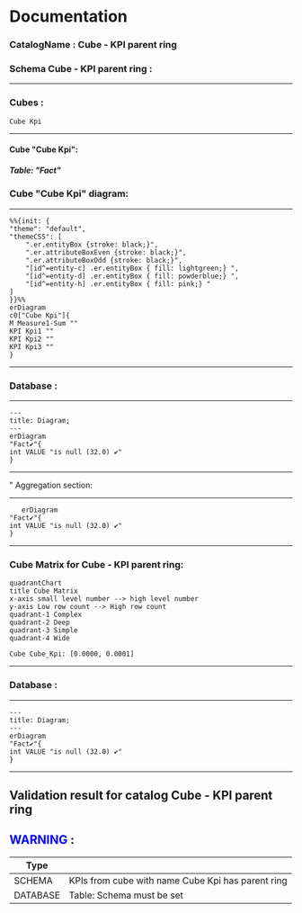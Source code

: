 # Documentation
### CatalogName : Cube - KPI parent ring
### Schema Cube - KPI parent ring : 
---
### Cubes :

    Cube Kpi

---
#### Cube "Cube Kpi":

    

##### Table: "Fact"

### Cube "Cube Kpi" diagram:

---

```mermaid
%%{init: {
"theme": "default",
"themeCSS": [
    ".er.entityBox {stroke: black;}",
    ".er.attributeBoxEven {stroke: black;}",
    ".er.attributeBoxOdd {stroke: black;}",
    "[id^=entity-c] .er.entityBox { fill: lightgreen;} ",
    "[id^=entity-d] .er.entityBox { fill: powderblue;} ",
    "[id^=entity-h] .er.entityBox { fill: pink;} "
]
}}%%
erDiagram
c0["Cube Kpi"]{
M Measure1-Sum ""
KPI Kpi1 ""
KPI Kpi2 ""
KPI Kpi3 ""
}
```
---
### Database :
---
```mermaid
---
title: Diagram;
---
erDiagram
"Fact✔"{
int VALUE "is null (32.0) ✔"
}

```
---
" Aggregation section:

---
```mermaid
   erDiagram
"Fact✔"{
int VALUE "is null (32.0) ✔"
}
```
---
### Cube Matrix for Cube - KPI parent ring:
```mermaid
quadrantChart
title Cube Matrix
x-axis small level number --> high level number
y-axis Low row count --> High row count
quadrant-1 Complex
quadrant-2 Deep
quadrant-3 Simple
quadrant-4 Wide

Cube Cube_Kpi: [0.0000, 0.0001]
```
---
### Database :
---
```mermaid
---
title: Diagram;
---
erDiagram
"Fact✔"{
int VALUE "is null (32.0) ✔"
}

```
---
## Validation result for catalog Cube - KPI parent ring
## <span style='color: blue;'>WARNING</span> : 
|Type|   |
|----|---|
|SCHEMA|KPIs from cube with name Cube Kpi has parent ring|
|DATABASE|Table: Schema must be set|
